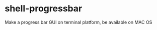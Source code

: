 shell-progressbar
=================

Make a progress bar GUI on terminal platform, be available on MAC OS
